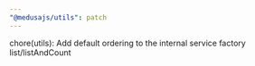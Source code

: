```yaml
---
"@medusajs/utils": patch
---
```


chore(utils): Add default ordering to the internal service factory list/listAndCount
